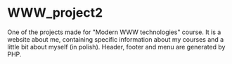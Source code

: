 # WWW_project2

One of the projects made for "Modern WWW technologies" course. It is a website about me, containing specific information about 
my courses and a little bit about myself (in polish). Header, footer and menu are generated by PHP.
